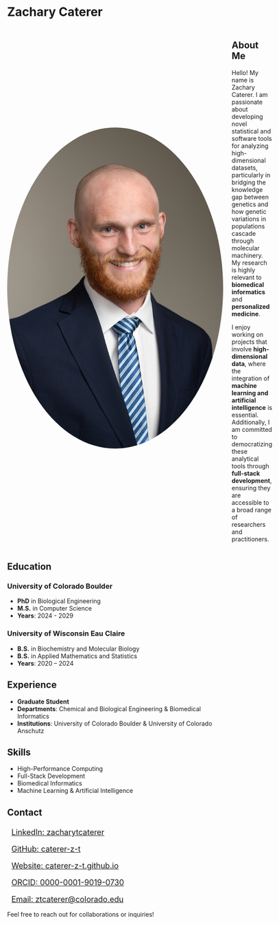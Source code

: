 # **Zachary Caterer**  

<head>
  <link rel="stylesheet" href="https://cdnjs.cloudflare.com/ajax/libs/font-awesome/6.0.0/css/all.min.css">
  <style>
        @import url('../_static/assets/css/main.css');
   </style>
</head>

<div style="display: flex; align-items: center; justify-content: flex-start; gap: 20px;">
  <img class="team-member" src="../_static/assets/Zach Caterer-DSC_0722.jpg" alt="Zachary Caterer" style="height: 100%; border-radius: 50%;">
  
  <div style="flex-grow: 1;">
    <h2>About Me</h2>
    <p>Hello! My name is Zachary Caterer. I am passionate about developing novel statistical and software tools for analyzing high-dimensional datasets, particularly in bridging the knowledge gap between genetics and how genetic variations in populations cascade through molecular machinery. My research is highly relevant to <strong>biomedical informatics</strong> and <strong>personalized medicine</strong>.</p>
    <p>I enjoy working on projects that involve <strong>high-dimensional data</strong>, where the integration of <strong>machine learning and artificial intelligence</strong> is essential. Additionally, I am committed to democratizing these analytical tools through <strong>full-stack development</strong>, ensuring they are accessible to a broad range of researchers and practitioners.</p>
  </div>
</div>


## **Education**  

### University of Colorado Boulder
- **PhD** in Biological Engineering
- **M.S.** in Computer Science
- **Years**: 2024 - 2029

### University of Wisconsin Eau Claire
- **B.S.** in Biochemistry and Molecular Biology  
- **B.S.** in Applied Mathematics and Statistics  
- **Years**: 2020 – 2024  

## **Experience**  

- **Graduate Student**  
- **Departments**: Chemical and Biological Engineering & Biomedical Informatics  
- **Institutions**: University of Colorado Boulder & University of Colorado Anschutz  

## **Skills**  

- High-Performance Computing  
- Full-Stack Development  
- Biomedical Informatics  
- Machine Learning & Artificial Intelligence  

## **Contact**  

<div style="display: flex; flex-direction: column; gap: 10px; font-size: 18px;">
  
  <a href="https://www.linkedin.com/in/zacharytcaterer/" target="_blank">
    <i class="fa-brands fa-linkedin" style="font-size: 24px; margin-right: 10px;"></i>
    LinkedIn: zacharytcaterer
  </a>

  <a href="https://github.com/caterer-z-t" target="_blank">
    <i class="fa-brands fa-github" style="font-size: 24px; margin-right: 10px;"></i>
    GitHub: caterer-z-t
  </a>

  <a href="https://caterer-z-t.github.io" target="_blank">
    <i class="fa-solid fa-globe" style="font-size: 24px; margin-right: 10px;"></i>
    Website: caterer-z-t.github.io
  </a>
    <a href="https://orcid.org/0000-0001-9019-0730" target="_blank">
        <i class="fa-brands fa-orcid" style="font-size: 24px; margin-right: 10px;"></i>
        ORCID: 0000-0001-9019-0730
    </a>
  <a href="mailto:ztcaterer@colorado.edu">
    <i class="fa-solid fa-envelope" style="font-size: 24px; margin-right: 10px;"></i>
    Email: ztcaterer@colorado.edu
  </a>

</div>


Feel free to reach out for collaborations or inquiries!  
